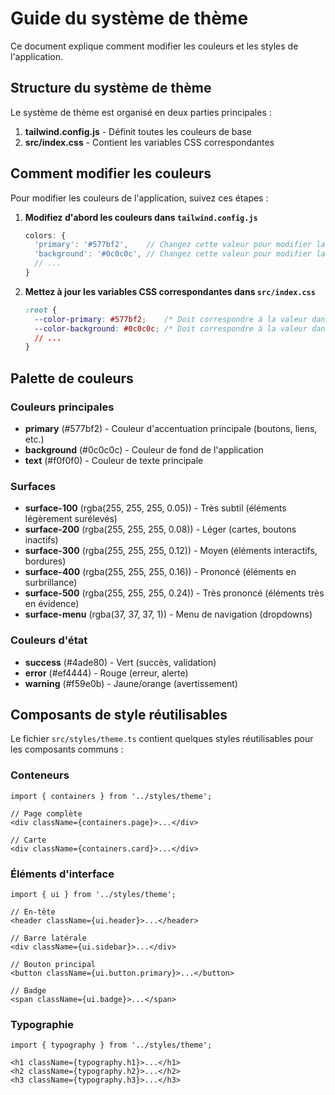 # Guide du système de thème

Ce document explique comment modifier les couleurs et les styles de l'application.

## Structure du système de thème

Le système de thème est organisé en deux parties principales :

1. **tailwind.config.js** - Définit toutes les couleurs de base
2. **src/index.css** - Contient les variables CSS correspondantes

## Comment modifier les couleurs

Pour modifier les couleurs de l'application, suivez ces étapes :

1. **Modifiez d'abord les couleurs dans `tailwind.config.js`**
   ```js
   colors: {
     'primary': '#577bf2',    // Changez cette valeur pour modifier la couleur primaire
     'background': '#0c0c0c', // Changez cette valeur pour modifier la couleur de fond
     // ...
   }
   ```

2. **Mettez à jour les variables CSS correspondantes dans `src/index.css`**
   ```css
   :root {
     --color-primary: #577bf2;    /* Doit correspondre à la valeur dans tailwind.config.js */
     --color-background: #0c0c0c; /* Doit correspondre à la valeur dans tailwind.config.js */
     // ...
   }
   ```

## Palette de couleurs

### Couleurs principales
- **primary** (#577bf2) - Couleur d'accentuation principale (boutons, liens, etc.)
- **background** (#0c0c0c) - Couleur de fond de l'application
- **text** (#f0f0f0) - Couleur de texte principale

### Surfaces
- **surface-100** (rgba(255, 255, 255, 0.05)) - Très subtil (éléments légèrement surélevés)
- **surface-200** (rgba(255, 255, 255, 0.08)) - Léger (cartes, boutons inactifs)
- **surface-300** (rgba(255, 255, 255, 0.12)) - Moyen (éléments interactifs, bordures)
- **surface-400** (rgba(255, 255, 255, 0.16)) - Prononcé (éléments en surbrillance)
- **surface-500** (rgba(255, 255, 255, 0.24)) - Très prononcé (éléments très en évidence)
- **surface-menu** (rgba(37, 37, 37, 1)) - Menu de navigation (dropdowns)

### Couleurs d'état
- **success** (#4ade80) - Vert (succès, validation)
- **error** (#ef4444) - Rouge (erreur, alerte)
- **warning** (#f59e0b) - Jaune/orange (avertissement)

## Composants de style réutilisables

Le fichier `src/styles/theme.ts` contient quelques styles réutilisables pour les composants communs :

### Conteneurs
```tsx
import { containers } from '../styles/theme';

// Page complète
<div className={containers.page}>...</div>

// Carte
<div className={containers.card}>...</div>
```

### Éléments d'interface
```tsx
import { ui } from '../styles/theme';

// En-tête
<header className={ui.header}>...</header>

// Barre latérale
<div className={ui.sidebar}>...</div>

// Bouton principal
<button className={ui.button.primary}>...</button>

// Badge
<span className={ui.badge}>...</span>
```

### Typographie
```tsx
import { typography } from '../styles/theme';

<h1 className={typography.h1}>...</h1>
<h2 className={typography.h2}>...</h2>
<h3 className={typography.h3}>...</h3>
``` 